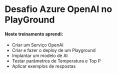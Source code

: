 # Desafio Azure OpenAI no PlayGround

#### Neste treinamento aprendi:

- Criar um Serviço OpenAI
- Criar e fazer o deploy de um Playground
- Implantar um modelo de AI
- Testar parâmetros de Temperatura e Top P
- Aplicar exemplos de respostas
